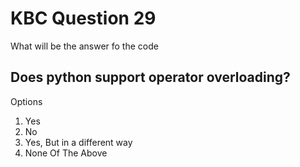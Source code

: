 # KBC Question 29

What will be the answer fo the code

## Does python support operator overloading?

Options

1. Yes
2. No
3. Yes, But in a different way
4. None Of The Above
